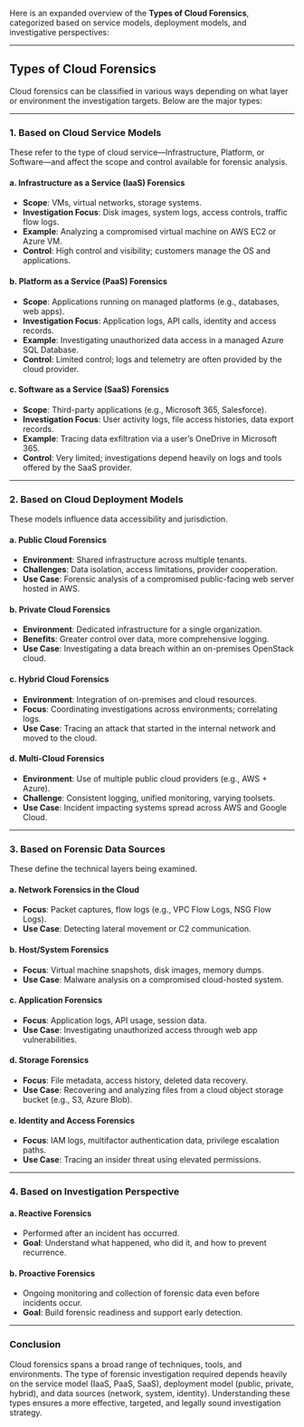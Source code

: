 Here is an expanded overview of the **Types of Cloud Forensics**, categorized based on service models, deployment models, and investigative perspectives:

---

## **Types of Cloud Forensics**

Cloud forensics can be classified in various ways depending on what layer or environment the investigation targets. Below are the major types:

---

### 1. **Based on Cloud Service Models**

These refer to the type of cloud service—Infrastructure, Platform, or Software—and affect the scope and control available for forensic analysis.

#### **a. Infrastructure as a Service (IaaS) Forensics**

* **Scope**: VMs, virtual networks, storage systems.
* **Investigation Focus**: Disk images, system logs, access controls, traffic flow logs.
* **Example**: Analyzing a compromised virtual machine on AWS EC2 or Azure VM.
* **Control**: High control and visibility; customers manage the OS and applications.

#### **b. Platform as a Service (PaaS) Forensics**

* **Scope**: Applications running on managed platforms (e.g., databases, web apps).
* **Investigation Focus**: Application logs, API calls, identity and access records.
* **Example**: Investigating unauthorized data access in a managed Azure SQL Database.
* **Control**: Limited control; logs and telemetry are often provided by the cloud provider.

#### **c. Software as a Service (SaaS) Forensics**

* **Scope**: Third-party applications (e.g., Microsoft 365, Salesforce).
* **Investigation Focus**: User activity logs, file access histories, data export records.
* **Example**: Tracing data exfiltration via a user’s OneDrive in Microsoft 365.
* **Control**: Very limited; investigations depend heavily on logs and tools offered by the SaaS provider.

---

### 2. **Based on Cloud Deployment Models**

These models influence data accessibility and jurisdiction.

#### **a. Public Cloud Forensics**

* **Environment**: Shared infrastructure across multiple tenants.
* **Challenges**: Data isolation, access limitations, provider cooperation.
* **Use Case**: Forensic analysis of a compromised public-facing web server hosted in AWS.

#### **b. Private Cloud Forensics**

* **Environment**: Dedicated infrastructure for a single organization.
* **Benefits**: Greater control over data, more comprehensive logging.
* **Use Case**: Investigating a data breach within an on-premises OpenStack cloud.

#### **c. Hybrid Cloud Forensics**

* **Environment**: Integration of on-premises and cloud resources.
* **Focus**: Coordinating investigations across environments; correlating logs.
* **Use Case**: Tracing an attack that started in the internal network and moved to the cloud.

#### **d. Multi-Cloud Forensics**

* **Environment**: Use of multiple public cloud providers (e.g., AWS + Azure).
* **Challenge**: Consistent logging, unified monitoring, varying toolsets.
* **Use Case**: Incident impacting systems spread across AWS and Google Cloud.

---

### 3. **Based on Forensic Data Sources**

These define the technical layers being examined.

#### **a. Network Forensics in the Cloud**

* **Focus**: Packet captures, flow logs (e.g., VPC Flow Logs, NSG Flow Logs).
* **Use Case**: Detecting lateral movement or C2 communication.

#### **b. Host/System Forensics**

* **Focus**: Virtual machine snapshots, disk images, memory dumps.
* **Use Case**: Malware analysis on a compromised cloud-hosted system.

#### **c. Application Forensics**

* **Focus**: Application logs, API usage, session data.
* **Use Case**: Investigating unauthorized access through web app vulnerabilities.

#### **d. Storage Forensics**

* **Focus**: File metadata, access history, deleted data recovery.
* **Use Case**: Recovering and analyzing files from a cloud object storage bucket (e.g., S3, Azure Blob).

#### **e. Identity and Access Forensics**

* **Focus**: IAM logs, multifactor authentication data, privilege escalation paths.
* **Use Case**: Tracing an insider threat using elevated permissions.

---

### 4. **Based on Investigation Perspective**

#### **a. Reactive Forensics**

* Performed after an incident has occurred.
* **Goal**: Understand what happened, who did it, and how to prevent recurrence.

#### **b. Proactive Forensics**

* Ongoing monitoring and collection of forensic data even before incidents occur.
* **Goal**: Build forensic readiness and support early detection.

---

### Conclusion

Cloud forensics spans a broad range of techniques, tools, and environments. The type of forensic investigation required depends heavily on the service model (IaaS, PaaS, SaaS), deployment model (public, private, hybrid), and data sources (network, system, identity). Understanding these types ensures a more effective, targeted, and legally sound investigation strategy.
